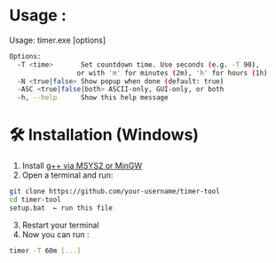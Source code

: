 # Usage : 
Usage: timer.exe [options]
```bash
Options:
  -T <time>       Set countdown time. Use seconds (e.g. -T 90),
                 or with 'm' for minutes (2m), 'h' for hours (1h)
  -N <true|false> Show popup when done (default: true)
  -ASC <true|false|both> ASCII-only, GUI-only, or both
  -h, --help      Show this help message
```

# 🛠 Installation (Windows)
1. Install [g++ via MSYS2 or MinGW](https://www.msys2.org/)
2. Open a terminal and run:

```bash
git clone https://github.com/your-username/timer-tool
cd timer-tool
setup.bat  ← run this file
```
3. Restart your terminal
4. Now you can run :
```bash
timer -T 60m [...]
```


